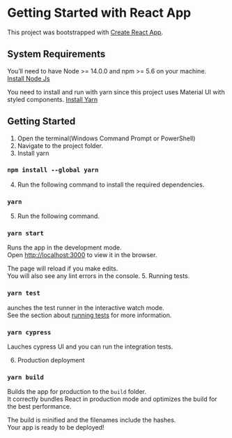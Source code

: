 # Getting Started with React App

This project was bootstrapped with [Create React App](https://github.com/facebook/create-react-app).
## System Requirements
You’ll need to have Node >= 14.0.0 and npm >= 5.6 on your machine.\
[Install Node Js](https://nodejs.org/)

You need to install and run with yarn since this project uses Material UI with styled components.
[Install Yarn](https://classic.yarnpkg.com/lang/en/docs/install/)

## Getting Started
1. Open the terminal(Windows Command Prompt or PowerShell)
2. Navigate to the project folder.
3. Install yarn 
### `npm install --global yarn`
4. Run the following command to install the required dependencies.
###  `yarn`
5. Run the following command.
### `yarn start`
Runs the app in the development mode.\
Open [http://localhost:3000](http://localhost:3000) to view it in the browser.

The page will reload if you make edits.\
You will also see any lint errors in the console.
5. Running tests.
### `yarn test`

aunches the test runner in the interactive watch mode.\
See the section about [running tests](https://facebook.github.io/create-react-app/docs/running-tests) for more information.
### `yarn cypress`

Lauches cypress UI and you can run the integration tests.

6. Production deployment
### `yarn build`

Builds the app for production to the `build` folder.\
It correctly bundles React in production mode and optimizes the build for the best performance.

The build is minified and the filenames include the hashes.\
Your app is ready to be deployed!


